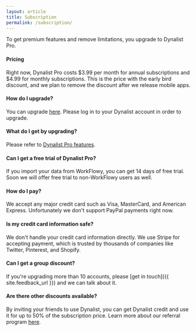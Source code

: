 ```yaml
---
layout: article
title: Subscription
permalink: /subscription/
---
```


To get premium features and remove limitations, you upgrade to Dynalist Pro.

#### Pricing

Right now, Dynalist Pro costs $3.99 per month for annual subscriptions and $4.99 for monthly subscriptions. This is the price with the early bird discount, and we plan to remove the discount after we release mobile apps.

#### How do I upgrade?

You can upgrade [here](https://dynalist.io/pricing). Please log in to your Dynalist account in order to upgrade.

#### What do I get by upgrading?

Please refer to [Dynalist Pro features](../pro-features).

#### Can I get a free trial of Dynalist Pro?

If you import your data from WorkFlowy, you can get 14 days of free trial. Soon we will offer free trial to non-WorkFlowy users as well.

#### How do I pay?

We accept any major credit card such as Visa, MasterCard, and American Express. Unfortunately we don't support PayPal payments right now.

#### Is my credit card information safe?

We don't handle your credit card information directly. We use Stripe for accepting payment, which is trusted by thousands of companies like Twitter, Pinterest, and Shopify.

#### Can I get a group discount?

If you're upgrading more than 10 accounts, please [get in touch]({{ site.feedback_url }}) and we can talk about it.

#### Are there other discounts available?

By inviting your friends to use Dynalist, you can get Dynalist credit and use it for up to 50% of the subscription price. Learn more about our referral program [here](../referral).